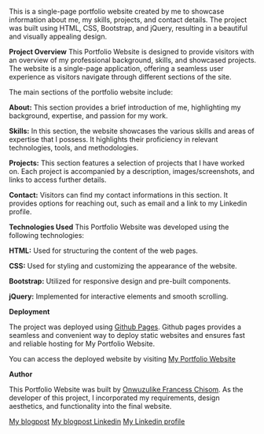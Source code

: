 This is a single-page portfolio website created by me to  showcase information about me, my skills, projects, and contact details. The project was built using HTML, CSS, Bootstrap, and jQuery, resulting in a beautiful and visually appealing design.

**Project Overview**
This Portfolio Website is designed to provide visitors with an overview of my professional background, skills, and showcased projects. The website is a single-page application, offering a seamless user experience as visitors navigate through different sections of the site.

The main sections of the portfolio website include:

**About:** This section provides a brief introduction of me, highlighting my background, expertise, and passion for my work.

**Skills:** In this section, the website showcases the various skills and areas of expertise that I possess. It highlights their proficiency in relevant technologies, tools, and methodologies.

**Projects:** This section features a selection of projects that I have worked on. Each project is accompanied by a description, images/screenshots, and links to access further details.

**Contact:** Visitors can find my contact informations in this section. It provides options for reaching out, such as email and a link to my Linkedin profile.

**Technologies Used**
This Portfolio Website was developed using the following technologies:

**HTML:** Used for structuring the content of the web pages.

**CSS:** Used for styling and customizing the appearance of the website.

**Bootstrap:** Utilized for responsive design and pre-built components.

**jQuery:** Implemented for interactive elements and smooth scrolling.

**Deployment**

The project was deployed using [Github Pages](https://pages.github.com/). Github pages provides a seamless and convenient way to deploy static websites and ensures fast and reliable hosting for My Portfolio Website.

You can access the deployed website by visiting [My Portfolio Website](https://francesschisom.github.io/my_portfolio_website/)

**Author**

This Portfolio Website was built by [Onwuzulike Francess Chisom](https://github.com/francesschisom). As the developer of this project, I incorporated my requirements, design aesthetics, and functionality into the final website.

[My blogpost](https://medium.com/@chisomonwuzulike/from-concept-to-creation-building-my-first-ever-responsive-portfolio-website-1193384112b8)
[My blogpost Linkedin](https://www.linkedin.com/posts/chisom-onwuzulike-1687a125a_from-concept-to-creation-building-my-responsive-activity-7207044053132075010-mcrH?utm_source=share&utm_medium=member_desktop)
[My Linkedin profile](https://www.linkedin.com/in/chisom-onwuzulike-1687a125a/)
